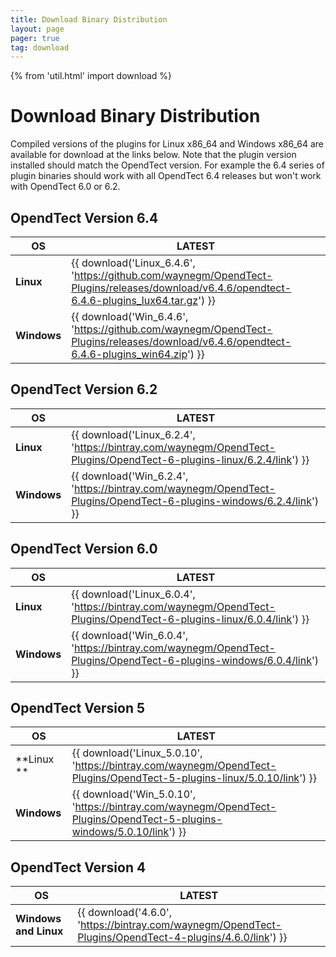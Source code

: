 ```yaml
---
title: Download Binary Distribution
layout: page 
pager: true
tag: download
---
```


{% from 'util.html' import download %}

# Download Binary Distribution

Compiled versions of the plugins for Linux x86_64 and Windows x86_64 are available for download at the links below. Note that the plugin  version installed should match the OpendTect version. For example the 6.4 series of plugin binaries should work with all OpendTect 6.4 releases but won't work with OpendTect 6.0 or 6.2.

## OpendTect Version 6.4
| OS | LATEST |
|---|---|
| **Linux** | {{ download('Linux_6.4.6', 'https://github.com/waynegm/OpendTect-Plugins/releases/download/v6.4.6/opendtect-6.4.6-plugins_lux64.tar.gz') }} |
| **Windows** | {{ download('Win_6.4.6', 'https://github.com/waynegm/OpendTect-Plugins/releases/download/v6.4.6/opendtect-6.4.6-plugins_win64.zip') }} |


## OpendTect Version 6.2
| OS | LATEST |
|---|---|
| **Linux** | {{ download('Linux_6.2.4', 'https://bintray.com/waynegm/OpendTect-Plugins/OpendTect-6-plugins-linux/6.2.4/link') }} |
| **Windows** |  {{ download('Win_6.2.4', 'https://bintray.com/waynegm/OpendTect-Plugins/OpendTect-6-plugins-windows/6.2.4/link') }} |

## OpendTect Version 6.0
| OS | LATEST |
|---|---|
| **Linux** | {{ download('Linux_6.0.4', 'https://bintray.com/waynegm/OpendTect-Plugins/OpendTect-6-plugins-linux/6.0.4/link') }} |
| **Windows** | {{ download('Win_6.0.4', 'https://bintray.com/waynegm/OpendTect-Plugins/OpendTect-6-plugins-windows/6.0.4/link') }} |

## OpendTect Version 5
| OS | LATEST |
|---|---|
| **Linux **| {{ download('Linux_5.0.10', 'https://bintray.com/waynegm/OpendTect-Plugins/OpendTect-5-plugins-linux/5.0.10/link') }} |
| **Windows** | {{ download('Win_5.0.10', 'https://bintray.com/waynegm/OpendTect-Plugins/OpendTect-5-plugins-windows/5.0.10/link') }} |

## OpendTect Version 4
| OS | LATEST |
|---|---|
| **Windows and Linux**| {{ download('4.6.0', 'https://bintray.com/waynegm/OpendTect-Plugins/OpendTect-4-plugins/4.6.0/link') }} |

